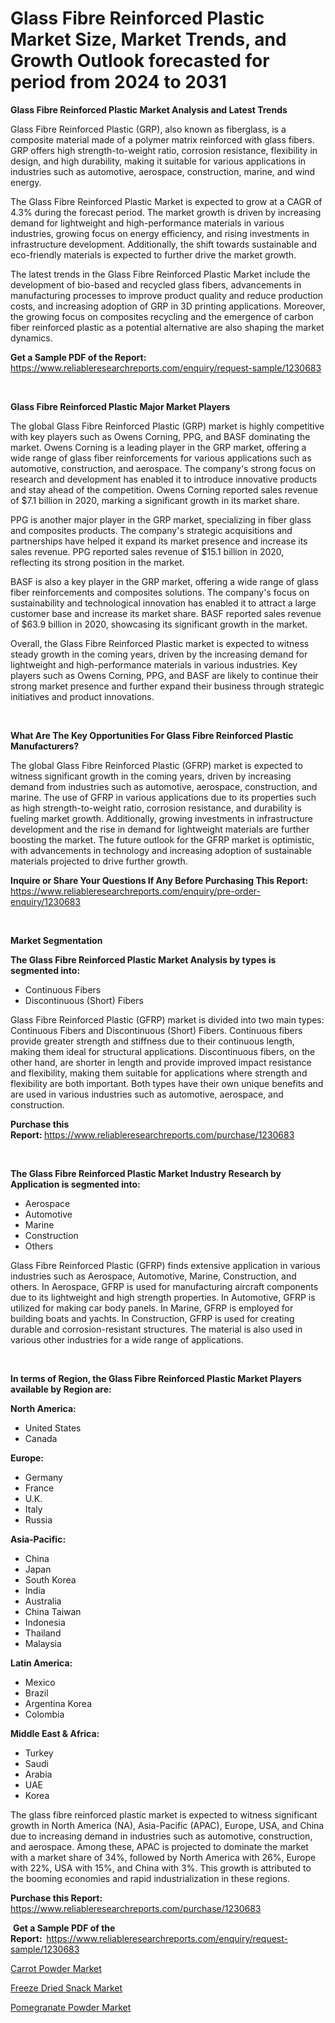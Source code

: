<p><h1>Glass Fibre Reinforced Plastic Market Size, Market Trends, and Growth Outlook forecasted for period from 2024 to 2031</h1></p><p><strong>Glass Fibre Reinforced Plastic Market Analysis and Latest Trends</strong></p>
<p><p>Glass Fibre Reinforced Plastic (GRP), also known as fiberglass, is a composite material made of a polymer matrix reinforced with glass fibers. GRP offers high strength-to-weight ratio, corrosion resistance, flexibility in design, and high durability, making it suitable for various applications in industries such as automotive, aerospace, construction, marine, and wind energy.</p><p>The Glass Fibre Reinforced Plastic Market is expected to grow at a CAGR of 4.3% during the forecast period. The market growth is driven by increasing demand for lightweight and high-performance materials in various industries, growing focus on energy efficiency, and rising investments in infrastructure development. Additionally, the shift towards sustainable and eco-friendly materials is expected to further drive the market growth.</p><p>The latest trends in the Glass Fibre Reinforced Plastic Market include the development of bio-based and recycled glass fibers, advancements in manufacturing processes to improve product quality and reduce production costs, and increasing adoption of GRP in 3D printing applications. Moreover, the growing focus on composites recycling and the emergence of carbon fiber reinforced plastic as a potential alternative are also shaping the market dynamics.</p></p>
<p><strong>Get a Sample PDF of the Report:&nbsp;</strong> <a href="https://www.reliableresearchreports.com/enquiry/request-sample/1230683">https://www.reliableresearchreports.com/enquiry/request-sample/1230683</a></p>
<p>&nbsp;</p>
<p><strong>Glass Fibre Reinforced Plastic Major Market Players</strong></p>
<p><p>The global Glass Fibre Reinforced Plastic (GRP) market is highly competitive with key players such as Owens Corning, PPG, and BASF dominating the market. Owens Corning is a leading player in the GRP market, offering a wide range of glass fiber reinforcements for various applications such as automotive, construction, and aerospace. The company's strong focus on research and development has enabled it to introduce innovative products and stay ahead of the competition. Owens Corning reported sales revenue of $7.1 billion in 2020, marking a significant growth in its market share.</p><p>PPG is another major player in the GRP market, specializing in fiber glass and composites products. The company's strategic acquisitions and partnerships have helped it expand its market presence and increase its sales revenue. PPG reported sales revenue of $15.1 billion in 2020, reflecting its strong position in the market.</p><p>BASF is also a key player in the GRP market, offering a wide range of glass fiber reinforcements and composites solutions. The company's focus on sustainability and technological innovation has enabled it to attract a large customer base and increase its market share. BASF reported sales revenue of $63.9 billion in 2020, showcasing its significant growth in the market.</p><p>Overall, the Glass Fibre Reinforced Plastic market is expected to witness steady growth in the coming years, driven by the increasing demand for lightweight and high-performance materials in various industries. Key players such as Owens Corning, PPG, and BASF are likely to continue their strong market presence and further expand their business through strategic initiatives and product innovations.</p></p>
<p>&nbsp;</p>
<p><strong>What Are The Key Opportunities For Glass Fibre Reinforced Plastic Manufacturers?</strong></p>
<p><p>The global Glass Fibre Reinforced Plastic (GFRP) market is expected to witness significant growth in the coming years, driven by increasing demand from industries such as automotive, aerospace, construction, and marine. The use of GFRP in various applications due to its properties such as high strength-to-weight ratio, corrosion resistance, and durability is fueling market growth. Additionally, growing investments in infrastructure development and the rise in demand for lightweight materials are further boosting the market. The future outlook for the GFRP market is optimistic, with advancements in technology and increasing adoption of sustainable materials projected to drive further growth.</p></p>
<p><strong>Inquire or Share Your Questions If Any Before Purchasing This Report:</strong> <a href="https://www.reliableresearchreports.com/enquiry/pre-order-enquiry/1230683">https://www.reliableresearchreports.com/enquiry/pre-order-enquiry/1230683</a></p>
<p>&nbsp;</p>
<p><strong>Market Segmentation</strong></p>
<p><strong>The Glass Fibre Reinforced Plastic Market Analysis by types is segmented into:</strong></p>
<p><ul><li>Continuous Fibers</li><li>Discontinuous (Short) Fibers</li></ul></p>
<p><p>Glass Fibre Reinforced Plastic (GFRP) market is divided into two main types: Continuous Fibers and Discontinuous (Short) Fibers. Continuous fibers provide greater strength and stiffness due to their continuous length, making them ideal for structural applications. Discontinuous fibers, on the other hand, are shorter in length and provide improved impact resistance and flexibility, making them suitable for applications where strength and flexibility are both important. Both types have their own unique benefits and are used in various industries such as automotive, aerospace, and construction.</p></p>
<p><strong>Purchase this Report:&nbsp;</strong><a href="https://www.reliableresearchreports.com/purchase/1230683">https://www.reliableresearchreports.com/purchase/1230683</a></p>
<p>&nbsp;</p>
<p><strong>The Glass Fibre Reinforced Plastic Market Industry Research by Application is segmented into:</strong></p>
<p><ul><li>Aerospace</li><li>Automotive</li><li>Marine</li><li>Construction</li><li>Others</li></ul></p>
<p><p>Glass Fibre Reinforced Plastic (GFRP) finds extensive application in various industries such as Aerospace, Automotive, Marine, Construction, and others. In Aerospace, GFRP is used for manufacturing aircraft components due to its lightweight and high strength properties. In Automotive, GFRP is utilized for making car body panels. In Marine, GFRP is employed for building boats and yachts. In Construction, GFRP is used for creating durable and corrosion-resistant structures. The material is also used in various other industries for a wide range of applications.</p></p>
<p>&nbsp;</p>
<p><strong>In terms of Region, the Glass Fibre Reinforced Plastic Market Players available by Region are:</strong></p>
<p>
    <p> <strong> North America: </strong>
        <ul>
            <li>United States</li>
            <li>Canada</li>
        </ul>
        </p> 
    <p> <strong> Europe: </strong>
        <ul>
            <li>Germany</li>
            <li>France</li>
            <li>U.K.</li>
            <li>Italy</li>
            <li>Russia</li>
        </ul>
        </p> 
    <p> <strong> Asia-Pacific: </strong>
        <ul>
            <li>China</li>
            <li>Japan</li>
            <li>South Korea</li>
            <li>India</li>
            <li>Australia</li>
            <li>China Taiwan</li>
            <li>Indonesia</li>
            <li>Thailand</li>
            <li>Malaysia</li>
        </ul>
        </p> 
    <p> <strong> Latin America: </strong>
        <ul>
            <li>Mexico</li>
            <li>Brazil</li>
            <li>Argentina Korea</li>
            <li>Colombia</li>
        </ul>
        </p> 
    <p> <strong> Middle East & Africa: </strong>
        <ul>
            <li>Turkey</li>
            <li>Saudi</li>
            <li>Arabia</li>
            <li>UAE</li>
            <li>Korea</li>
        </ul>
    </p>
    </p>
<p><p>The glass fibre reinforced plastic market is expected to witness significant growth in North America (NA), Asia-Pacific (APAC), Europe, USA, and China due to increasing demand in industries such as automotive, construction, and aerospace. Among these, APAC is projected to dominate the market with a market share of 34%, followed by North America with 26%, Europe with 22%, USA with 15%, and China with 3%. This growth is attributed to the booming economies and rapid industrialization in these regions.</p></p>
<p><strong>Purchase this Report: </strong><a href="https://www.reliableresearchreports.com/purchase/1230683">https://www.reliableresearchreports.com/purchase/1230683</a></p>
<p>&nbsp;<strong>Get a Sample PDF of the Report:&nbsp;&nbsp;</strong><a href="https://www.reliableresearchreports.com/enquiry/request-sample/1230683">https://www.reliableresearchreports.com/enquiry/request-sample/1230683</a></p>
<p><strong></strong></p>
<p><p><a href="https://view.publitas.com/reportprime-1/carrot-powder-market-size-and-growth-market-segmentation-regional-and-country-breakdowns-and-market-trends-for-period-from-2024-2031/">Carrot Powder Market</a></p><p><a href="https://view.publitas.com/reportprime-1/freeze-dried-snack-market-size-furnishes-valuable-information-encompassing-market-share-market-trends-and-projections-spanning-from-2024-to-2031/">Freeze Dried Snack Market</a></p><p><a href="https://view.publitas.com/reportprime-1/pomegranate-powder-market-provides-detailed-segmentation-of-this-market-based-on-type-application-and-region-and-forecast-for-the-period-from-2024-2031/">Pomegranate Powder Market</a></p></p>